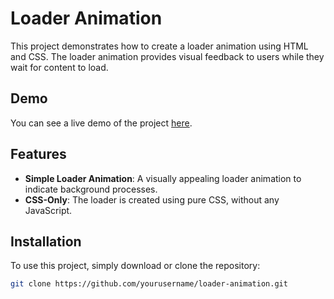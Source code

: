 # Loader Animation

This project demonstrates how to create a loader animation using HTML and CSS. The loader animation provides visual feedback to users while they wait for content to load.

## Demo

You can see a live demo of the project [here](#).

## Features

- **Simple Loader Animation**: A visually appealing loader animation to indicate background processes.
- **CSS-Only**: The loader is created using pure CSS, without any JavaScript.

## Installation

To use this project, simply download or clone the repository:

```bash
git clone https://github.com/yourusername/loader-animation.git
